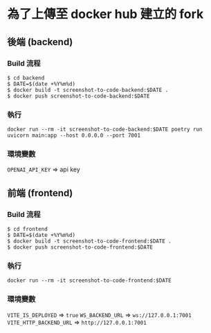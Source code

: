 # 為了上傳至 docker hub 建立的 fork

## 後端 (backend)
### Build 流程
```shell=
$ cd backend
$ DATE=$(date +%Y%m%d)
$ docker build -t screenshot-to-code-backend:$DATE .
$ docker push screenshot-to-code-backend:$DATE
```
### 執行
`docker run --rm -it screenshot-to-code-backend:$DATE poetry run uvicorn main:app --host 0.0.0.0 --port 7001`


### 環境變數
`OPENAI_API_KEY` => api key


## 前端 (frontend)
### Build 流程
```shell=
$ cd frontend
$ DATE=$(date +%Y%m%d)
$ docker build -t screenshot-to-code-frontend:$DATE .
$ docker push screenshot-to-code-frontend:$DATE
```
### 執行
`docker run --rm -it screenshot-to-code-frontend:$DATE`

### 環境變數
`VITE_IS_DEPLOYED` => `true`
`WS_BACKEND_URL` => `ws://127.0.0.1:7001`
`VITE_HTTP_BACKEND_URL` => `http://127.0.0.1:7001`